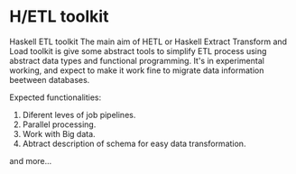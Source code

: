 H/ETL toolkit
=============
Haskell ETL toolkit
The main aim of HETL or Haskell Extract Transform and Load toolkit is give some abstract tools to simplify ETL process using abstract data types and functional programming.
It's in experimental working, and expect to make it work fine to migrate data information beetween databases.

Expected functionalities:

1) Diferent leves of job pipelines.
2) Parallel processing.
3) Work with Big data.
4) Abtract description of schema for easy data transformation.

and more...
